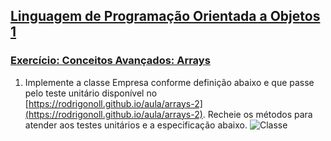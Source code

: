 ## [Linguagem de Programação Orientada a Objetos 1](https://rodrigonoll.github.io/aula/lpoo-1.html)

### [Exercício: Conceitos Avançados: Arrays](https://rodrigonoll.github.io/aula/avancado/#/1)

1. Implemente a classe Empresa conforme definição abaixo e que passe pelo teste unitário 
disponível no [https://rodrigonoll.github.io/aula/arrays-2](https://rodrigonoll.github.io/aula/arrays-2). 
Recheie os métodos para atender aos testes unitários e a especificação abaixo. 
![Classe](https://rodrigonoll.github.io/aula/avancado/arrays/exerc-2.png)      
